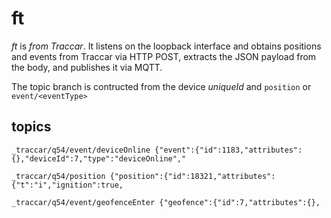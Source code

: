 # ft

_ft_ is _from Traccar_. It listens on the loopback interface and obtains positions and events from Traccar via HTTP POST, extracts the JSON payload from the body, and publishes it via MQTT.

The topic branch is contructed from the device _uniqueId_ and `position` or `event/<eventType>`


## topics

```
_traccar/q54/event/deviceOnline {"event":{"id":1183,"attributes":{},"deviceId":7,"type":"deviceOnline","
```

```
_traccar/q54/position {"position":{"id":18321,"attributes":{"t":"i","ignition":true,
```

```
_traccar/q54/event/geofenceEnter {"geofence":{"id":7,"attributes":{},
```


